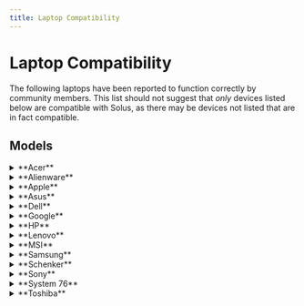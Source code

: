 ```yaml
---
title: Laptop Compatibility
---
```

# Laptop Compatibility

The following laptops have been reported to function correctly by community members. This list should not suggest that *only*  devices listed below are compatible with Solus, as there may be devices not listed that are in fact compatible.

## Models

<details>
<summary>**Acer**</summary>
- Acer Aspire 4830T
- Acer Aspire 5750G
- Acer Aspire 7551
- Acer Aspire ES 17 (ES1-731G-P1MC)
- Acer Aspire E5-473-370Z
- Acer Aspire E5-573G
- Acer Aspire V3-112P
- Acer Aspire V3-571G
- Acer Aspire V5-121
- Acer C710 Chromebook
- Acer C720-2848 Chromebook
</details>

<details>
<summary>**Alienware**</summary>
- Alienware 14
</details>

<details>
<summary>**Apple**</summary>
- Apple Macbook (late 2008)
- Apple MacBookPro8 3
</details>

<details>
<summary>**Asus**</summary>
- Asus EEE-PC 1001PX
- Asus EEE-PC 1011PX
- Asus G750JZA
- Asus K53U
- Asus K55VM
- Asus M50VM
- Asus N501JW
- Asus N61JA
- Asus N61Jv
- Asus UX305FA
- Asus X200MA
- Asus X201EV
- Asus X55
- Asus X550LD
- Asus X551CAP
</details>

<details>
<summary>**Dell**</summary>
- Dell Inspiron 1110
- Dell Inspiron 15R N5010
- Dell Inspiron 15R N5110
- Dell Inspiron 5050
- Dell Inspiron 7548
- Dell Latitude D830
- Dell Latitude E4310
- Dell Latitude E5440
- Dell Latitude E6320
- Dell Latitude E6410
- Dell Latitude E6410
- Dell Latitude E6420
- Dell Latitude E6430
- Dell Latitude E6530
- Dell Precision M6500
- Dell Vostro 1700
- Dell XPS 15 9560
</details>

<details>
<summary>**Google**</summary>
- Google Chromebook CR48
</details>

<details>
<summary>**HP**</summary>
- HP 240 G3
- HP Compaq 6730B
- HP Compaq Presario CQ61
- HP Compaq NC6400
- HP EliteBook 8440P
- HP EliteBook 8740w
- HP EliteBook 8760w
- HP Envy TS M6
- HP Pavilion 15-E042SO
- HP Pavilion DV2700
- HP Pavilion DV6
- HP Pavilion DV6Z-6c00
- HP Pavilion DV6Z-6100
- HP Pavilion DV7
- HP Pavilion x360 Convertible
- HP Presario V6000
</details>

<details>
<summary>**Lenovo**</summary>
- Lenovo 3000 V200
- Lenovo B41-80
- Lenovo B50-50
- Lenovo G50-80
- Lenovo G510
- Lenovo IdeaPad S400U
- Lenovo IdeaPad U310 Touch
- Lenovo IdeaPad Z370
- Lenovo IdeaPad Z585
- Lenovo IdeaPad Z585
- Lenovo ThinkPad E450
- Lenovo ThinkPad E550
- Lenovo ThinkPad Edge E545
- Lenovo Thinkpad L412
- Lenovo ThinkPad L440
- Lenovo ThinkPad L512
- Lenovo ThinkPad R60e
- Lenovo ThinkPad S5-S540
- Lenovo ThinkPad SL510
- Lenovo Thinkpad T400 (2767V2W)
- Lenovo ThinkPad T410i
- Lenovo ThinkPad T420
- Lenovo ThinkPad T430
- Lenovo ThinkPad T440
- Lenovo ThinkPad T440s
- Lenovo ThinkPad W520 4270CTO
- Lenovo ThinkPad X1 Carbon 3rd
- Lenovo ThinkPad X200T
- Lenovo ThinkPad X201
- Lenovo ThinkPad X220
- Lenovo ThinkPad X61
- Lenovo Yoga 2 11
- Lenovo Z50-70
</details>

<details>
<summary>**MSI**</summary>
- MSI GE70
</details>

<details>
<summary>**Samsung**</summary>
- Samsung NP270E5E-X02PL
- Samsung NP300E4C-AD5BR
- Samsung NP365E5C-S04US
- Samsung NP900X3G
- Samsung NP900X4C-AU05
</details>

<details>
<summary>**Schenker**</summary>
- Schenker XMG A506-VE
</details>

<details>
<summary>**Sony**</summary>
- Sony VAIO S Series 13
- Sony VAIO VPCEC3M1E
</details>

<details>
<summary>**System 76**</summary>
- System 76 Gazelle Professional
</details>

<details>
<summary>**Toshiba**</summary>
- Toshiba Portege R930
- Toshiba Qosmio X305
- Toshiba Qosmio X875
- Toshiba Satellite A660
- Toshiba Satellite C50D-A-125
- Toshiba Satellite C640
- Toshiba Satellite C665D
- Toshiba Satellite L300D
- Toshiba Satellite L455D
- Toshiba Satellite L850-B218
- Toshiba Satellite L855D
- Toshiba Tecra A11
</details>
